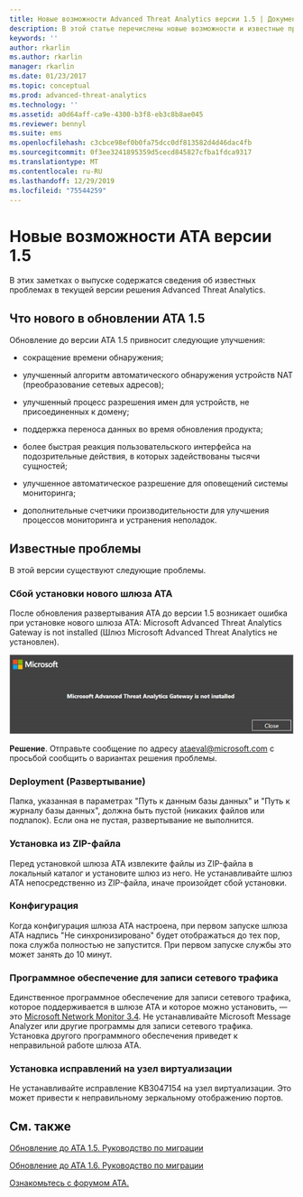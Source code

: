 ```yaml
---
title: Новые возможности Advanced Threat Analytics версии 1.5 | Документация Майкрософт
description: В этой статье перечислены новые возможности и известные проблемы в ATA версии 1.5.
keywords: ''
author: rkarlin
ms.author: rkarlin
manager: rkarlin
ms.date: 01/23/2017
ms.topic: conceptual
ms.prod: advanced-threat-analytics
ms.technology: ''
ms.assetid: a0d64aff-ca9e-4300-b3f8-eb3c8b8ae045
ms.reviewer: bennyl
ms.suite: ems
ms.openlocfilehash: c3cbce98ef0b0fa75dcc0df813582d4d46dac4fb
ms.sourcegitcommit: 0f3ee3241895359d5cecd845827cfba1fdca9317
ms.translationtype: MT
ms.contentlocale: ru-RU
ms.lasthandoff: 12/29/2019
ms.locfileid: "75544259"
---
```

# <a name="whats-new-in-ata-version-15"></a>Новые возможности ATA версии 1.5
В этих заметках о выпуске содержатся сведения об известных проблемах в текущей версии решения Advanced Threat Analytics.

## <a name="whats-new-in-the-ata-15-update"></a>Что нового в обновлении ATA 1.5
Обновление до версии ATA 1.5 привносит следующие улучшения:

-   сокращение времени обнаружения;

-   улучшенный алгоритм автоматического обнаружения устройств NAT (преобразование сетевых адресов);

-   улучшенный процесс разрешения имен для устройств, не присоединенных к домену;

-   поддержка переноса данных во время обновления продукта;

-   более быстрая реакция пользовательского интерфейса на подозрительные действия, в которых задействованы тысячи сущностей;

-   улучшенное автоматическое разрешение для оповещений системы мониторинга;

-   дополнительные счетчики производительности для улучшения процессов мониторинга и устранения неполадок.

## <a name="known-issues"></a>Известные проблемы
В этой версии существуют следующие проблемы.

### <a name="new-ata-gateway-installation-fails"></a>Сбой установки нового шлюза ATA
После обновления развертывания ATA до версии 1.5 возникает ошибка при установке нового шлюза ATA: Microsoft Advanced Threat Analytics Gateway is not installed (Шлюз Microsoft Advanced Threat Analytics не установлен).

![Ошибка шлюза ATA](media/ata-install-error.png)

<b>Решение</b>. Отправьте сообщение по адресу <ataeval@microsoft.com> с просьбой сообщить о вариантах решения проблемы.
### <a name="deployment"></a>Deployment (Развертывание)
Папка, указанная в параметрах "Путь к данным базы данных" и "Путь к журналу базы данных", должна быть пустой (никаких файлов или подпапок).
Если она не пустая, развертывание не выполнится.

### <a name="installation-from-zip-file"></a>Установка из ZIP-файла
Перед установкой шлюза ATA извлеките файлы из ZIP-файла в локальный каталог и установите шлюз из него. Не устанавливайте шлюз ATA непосредственно из ZIP-файла, иначе произойдет сбой установки.

### <a name="configuration"></a>Конфигурация
Когда конфигурация шлюза ATA настроена, при первом запуске шлюза ATA надпись "Не синхронизировано" будет отображаться до тех пор, пока служба полностью не запустится. При первом запуске службы это может занять до 10 минут.

### <a name="network-capture-software"></a>Программное обеспечение для записи сетевого трафика
Единственное программное обеспечение для записи сетевого трафика, которое поддерживается в шлюзе ATA и которое можно установить, — это [Microsoft Network Monitor 3.4](https://www.microsoft.com/download/details.aspx?id=4865). Не устанавливайте Microsoft Message Analyzer или другие программы для записи сетевого трафика. Установка другого программного обеспечения приведет к неправильной работе шлюза ATA.

### <a name="kb-on-virtualization-host"></a>Установка исправлений на узел виртуализации
Не устанавливайте исправление KB3047154 на узел виртуализации. Это может привести к неправильному зеркальному отображению портов.

## <a name="see-also"></a>См. также

[Обновление до ATA 1.5. Руководство по миграции](ata-update-1.5-migration-guide.md)

[Обновление до ATA 1.6. Руководство по миграции](ata-update-1.6-migration-guide.md)

[Ознакомьтесь с форумом ATA.](https://social.technet.microsoft.com/Forums/security/home?forum=mata)

